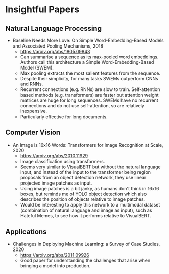 # Insightful Papers

## Natural Language Processing

* Baseline Needs More Love: On Simple Word-Embedding-Based Models and Associated Pooling Mechanisms, 2018
  * https://arxiv.org/abs/1805.09843
  * Can summarise a sequence as its max-pooled word embeddings. Authors call this architecture a Simple Word-Embedding-Based Model (SWEM).
  * Max pooling extracts the most salient features from the sequence.
  * Despite their simplicity, for many tasks SWEMs outperform CNNs and RNNs.
  * Recurrent connections (e.g. RNNs) are slow to train. Self-attention based methods (e.g. transformers) are faster but attention weight matrices are huge for long sequences. SWEMs have no recurrent connections and do not use self-attention, so are relatively inexpensive.
  * Particularly effective for long documents.

## Computer Vision

* An Image is 16x16 Words: Transformers for Image Recognition at Scale, 2020
  * https://arxiv.org/abs/2010.11929
  * Image classification using transformers.
  * Seems very similar to VisualBERT but without the natural language input, and instead of the input to the transformer being region proposals from an object detection network, they use linear projected image patches as input.
  * Using image patches is a bit janky, as humans don't think in 16x16 boxes, but reminds me of YOLO object detection which also describes the position of objects relative to image patches.
  * Would be interesting to apply this network to a multimodal dataset (combination of natural language and image as input), such as Hateful Memes, to see how it performs relative to VisualBERT. 

## Applications

* Challenges in Deploying Machine Learning: a Survey of Case Studies, 2020
  * https://arxiv.org/abs/2011.09926
  * Good paper for understanding the challenges that arise when bringing a model into production.
